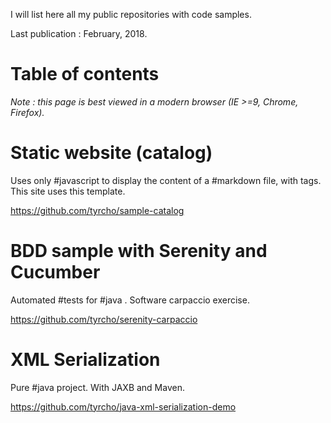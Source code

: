 I will list here all my public repositories with code samples.

Last publication : February, 2018.	



Table of contents
=================

*Note : this page is best viewed in a modern browser (IE >=9, Chrome, Firefox).*



Static website (catalog)
========================

Uses only #javascript to display the content of a #markdown file, with tags. This site uses this template.
 
https://github.com/tyrcho/sample-catalog


BDD sample with Serenity and Cucumber
==========

Automated #tests for #java . Software carpaccio exercise.
 
https://github.com/tyrcho/serenity-carpaccio

XML Serialization 
====

Pure #java project. With JAXB and Maven.

https://github.com/tyrcho/java-xml-serialization-demo